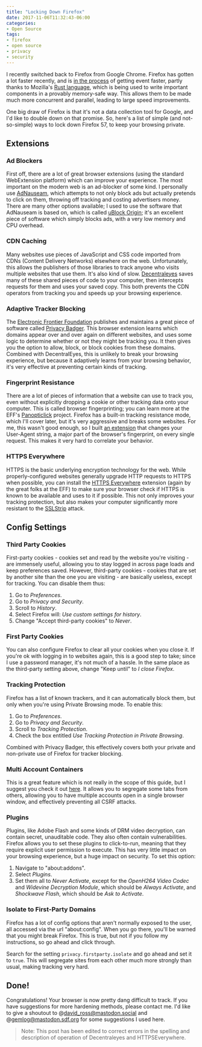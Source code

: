 ```yaml
---
title: "Locking Down Firefox"
date: 2017-11-06T11:32:43-06:00
categories:
- Open Source
tags:
- firefox
- open source
- privacy
- security
---
```


I recently switched back to Firefox from Google Chrome. Firefox has gotten a lot faster recently, and is [in the process](https://www.cnet.com/news/firefox-quantum-challenges-chrome-in-browser-speed/) of getting event faster, partly thanks to Mozilla's [Rust language](https://rust-lang.org), which is being used to write important components in a provably memory-safe way. This allows them to be made much more concurrent and parallel, leading to large speed improvements.

One big draw of Firefox is that it's not a data collection tool for Google, and I'd like to double down on that promise. So, here's a list of simple (and not-so-simple) ways to lock down Firefox 57, to keep your browsing private.

## Extensions

### Ad Blockers

First off, there are a lot of great browser extensions (using the standard WebExtension platform) which can improve your experience. The most important on the modern web is an ad-blocker of some kind. I personally use [AdNauseam](https://addons.mozilla.org/en-US/firefox/addon/adnauseam/), which attempts to not only block ads but actually pretends to click on them, throwing off tracking and costing advertisers money. There are many other options available; I used to use the software that AdNauseam is based on, which is called [uBlock Origin](https://addons.mozilla.org/en-US/firefox/addon/ublock-origin/); it's an excellent piece of software which simply blocks ads, with a very low memory and CPU overhead.

### CDN Caching

Many websites use pieces of JavaScript and CSS code imported from CDNs (Content Delivery Networks) elsewhere on the web. Unfortunately, this allows the publishers of those libraries to track anyone who visits multiple websites that use them. It's also kind of slow. [Decentraleyes](https://decentraleyes.org/) saves many of these shared pieces of code to your computer, then intercepts requests for them and uses your saved copy. This both prevents the CDN operators from tracking you and speeds up your browsing experience.

### Adaptive Tracker Blocking

The [Electronic Frontier Foundation](https://eff.org) publishes and maintains a great piece of software called [Privacy Badger](https://www.eff.org/privacybadger). This browser extension learns which domains appear over and over again on different websites, and uses some logic to determine whether or not they might be tracking you. It then gives you the option to allow, block, or block cookies from these domains. Combined with DecentralEyes, this is unlikely to break your browsing experience, but because it adaptively learns from your browsing behavior, it's very effective at preventing certain kinds of tracking.

### Fingerprint Resistance 

There are a lot of pieces of information that a website can use to track you, even without explicitly dropping a cookie or other tracking data onto your computer. This is called browser fingerprinting; you can learn more at the EFF's [Panopticlick](https://firstpartysimulator.net/) project. Firefox has a built-in tracking resistance mode, which I'll cover later, but it's very aggressive and breaks some websites. For me, this wasn't good enough, so I built [an extension](https://leotindall.com/randomua/) that changes your User-Agent string, a major part of the browser's fingerprint, on every single request. This makes it very hard to correlate your behavior.

### HTTPS Everywhere

HTTPS is the basic underlying encryption technology for the web. While properly-configured websites generally upgrade HTTP requests to HTTPS when possible, you can install the [HTTPS Everywhere](https://www.eff.org/https-everywhere) extension (again by the great folks at the EFF) to make sure your browser check if HTTPS is known to be available and uses to it if possible. This not only improves your tracking protection, but also makes your computer significantly more resistant to the [SSLStrip](https://github.com/moxie0/sslstrip) attack.

## Config Settings

### Third Party Cookies
First-party cookies - cookies set and read by the website you're visiting - are immensely useful, allowing you to stay logged in across page loads and keep preferences saved. However, third-party cookies - cookies that are set by another site than the one you are visiting - are basically useless, except for tracking. You can disable them thus:

1. Go to _Preferences_.
1. Go to _Privacy and Security_.
1. Scroll to _History_.
1. Select Firefox will: _Use custom settings for history_.
1. Change "Accept third-party cookies" to _Never_.

### First Party Cookies

You can also configure Firefox to clear all your cookies when you close it. If you're ok with logging in to websites again, this is a good step to take; since I use a password manager, it's not much of a hassle. In the same place as the third-party setting above, change "Keep until" to _I close Firefox_.

### Tracking Protection

Firefox has a list of known trackers, and it can automatically block them, but only when you're using Private Browsing mode. To enable this:

1. Go to _Preferences_.
1. Go to _Privacy and Security_.
1. Scroll to _Tracking Protection_.
1. Check the box entitled _Use Tracking Protection in Private Browsing_.

Combined with Privacy Badger, this effectively covers both your private and non-private use of Firefox for tracker blocking.

### Multi Account Containers

This is a great feature which is not really in the scope of this guide, but I suggest you check it out [here](https://addons.mozilla.org/en-US/firefox/addon/multi-account-containers/). It allows you to segregate some tabs from others, allowing you to have multiple accounts open in a single browser window, and effectively preventing all CSRF attacks.

### Plugins

Plugins, like Adobe Flash and some kinds of DRM video decryption, can contain secret, unauditable code. They also often contain vulnerabilities. Firefox allows you to set these plugins to click-to-run, meaning that they require explicit user permission to execute. This has very little impact on your browsing experience, but a huge impact on security. To set this option:

1. Navigate to "about:addons".
1. Select _Plugins_.
1. Set them all to _Never Activate_, except for the _OpenH264 Video Codec_ and _Widevine Decryption Module_, which should be _Always Activate_, and _Shockwave Flash_, which should be _Ask to Activate_.

### Isolate to First-Party Domains

Firefox has a lot of config options that aren't normally exposed to the user, all accessed via the url "about:config". When you go there, you'll be warned that you might break Firefox. This is true, but not if you follow my instructions, so go ahead and click through.

Search for the setting `privacy.firstparty.isolate` and go ahead and set it to `true`. This will segregate sites from each other much more strongly than usual, making tracking very hard.

## Done!

Congratulations! Your browser is now pretty dang difficult to track. If you have suggestions for more hardening methods, please contact me.
I'd like to give a shoutout to @david_ross@mastodon.social and @gemlog@mastodon.sdf.org for some suggestions I used here.

> Note: This post has been edited to correct errors in the spelling and description of operation of Decentraleyes and HTTPSEverywhere.
